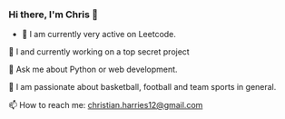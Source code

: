 ### Hi there, I'm Chris 👋

- 🔭 I am currently very active on Leetcode.

🤔 I and currently working on a top secret project

💬 Ask me about Python or web development.

🏀 I am passionate about basketball, football and team sports in general.

📫 How to reach me: christian.harries12@gmail.com
